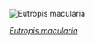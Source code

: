 
![Eutropis macularia](https://upload.wikimedia.org/wikipedia/commons/thumb/c/cb/Eutropis_macularia_%28bronze_grass_skink%29_on_a_tree_trunk.jpg/600px-Eutropis_macularia_%28bronze_grass_skink%29_on_a_tree_trunk.jpg)

*[Eutropis macularia](https://wikipedia.org/wiki/File:Eutropis_macularia_(bronze_grass_skink)_on_a_tree_trunk.jpg)*
